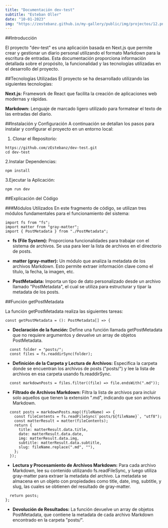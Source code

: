```yaml
---
title: "Documentación dev-test"
subtitle: "Esteban Oller"
date: "10-01-2023"
img: "https://zestebanz.github.io/my-gallery/public/img/projectos/12.png    "
---
```


##Introducción

El proyecto "dev-test" es una aplicación basada en Next.js que permite crear y gestionar un diario personal utilizando el formato Markdown para la escritura de entradas. Esta documentación proporciona información detallada sobre el propósito, la funcionalidad y las tecnologías utilizadas en el desarrollo del proyecto.

##Tecnologías Utilizadas
El proyecto se ha desarrollado utilizando las siguientes tecnologías:

**Next.js:** Framework de React que facilita la creación de aplicaciones web modernas y rápidas.

**Markdown:** Lenguaje de marcado ligero utilizado para formatear el texto de las entradas del diario.

##Instalación y Configuración
A continuación se detallan los pasos para instalar y configurar el proyecto en un entorno local:

1. Clonar el Repositorio:

```
https://github.com/zEstebanz/dev-test.git
cd dev-test
```

2.Instalar Dependencias:

```
npm install
```

3.Ejecutar la Aplicación:

```
npm run dev
```

##Explicación del Código

###Módulos Utilizados
En este fragmento de código, se utilizan tres módulos fundamentales para el funcionamiento del sistema:

```
import fs from "fs";
import matter from "gray-matter";
import { PostMetadata } from "./PostMetadata";

```

- **fs (File System):** Proporciona funcionalidades para trabajar con el sistema de archivos. Se usa para leer la lista de archivos en el directorio de posts.

- **matter (gray-matter):** Un módulo que analiza la metadata de los archivos Markdown. Esto permite extraer información clave como el título, la fecha, la imagen, etc.

- **PostMetadata:** Importa un tipo de dato personalizado desde un archivo llamado "PostMetadata", el cual se utiliza para estructurar y tipar la metadata de los posts.

##Función getPostMetadata

La función getPostMetadata realiza las siguientes tareas:

```
const getPostMetadata = (): PostMetadata[] => {

```

- **Declaración de la función:** Define una función llamada getPostMetadata que no requiere argumentos y devuelve un array de objetos PostMetadata.

```
  const folder = "posts/";
  const files = fs.readdirSync(folder);

```

- **Definición de la Carpeta y Lectura de Archivos:** Especifica la carpeta donde se encuentran los archivos de posts ("posts/") y lee la lista de archivos en esa carpeta usando fs.readdirSync.

```
  const markdownPosts = files.filter((file) => file.endsWith(".md"));

```

- **Filtrado de Archivos Markdown:** Filtra la lista de archivos para incluir solo aquellos que tienen la extensión ".md", indicando que son archivos Markdown.

```
  const posts = markdownPosts.map((fileName) => {
    const fileContents = fs.readFileSync(`posts/${fileName}`, "utf8");
    const matterResult = matter(fileContents);
    return {
      title: matterResult.data.title,
      date: matterResult.data.date,
      img: matterResult.data.img,
      subtitle: matterResult.data.subtitle,
      slug: fileName.replace(".md", ""),
    };
  });

```

- **Lectura y Procesamiento de Archivos Markdown:** Para cada archivo Markdown, lee su contenido utilizando fs.readFileSync, y luego utiliza gray-matter para extraer la metadata del archivo. La metadata se almacena en un objeto con propiedades como title, date, img, subtitle, y slug, las cuales se obtienen del resultado de gray-matter.

```
  return posts;
};
```

- **Devolución de Resultados:** La función devuelve un array de objetos PostMetadata, que contiene la metadata de cada archivo Markdown encontrado en la carpeta "posts/".

